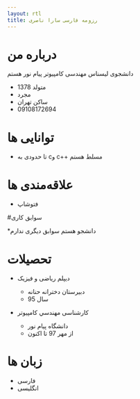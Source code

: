 ```yaml
---
layout: rtl
title: رزومه فارسی سارا ناصری
---
```


# درباره من

دانشجوی لیسناس مهندسی کامپیوتر پیام نور هستم

* متولد 1378
* مجرد
* ساکن تهران
* 09108172694

# توانایی ها
* تا حدودی به cو c++ مسلط هستم

# علاقه‌مندی ها
* فتوشاپ

#سوابق کاری

*دانشجو هستم سوابق دیگری ندارم

# تحصیلات
* دیپلم ریاضی و فیزیک
    * دبیرستان دخترانه حنانه
    * سال 95
    
* کارشناسی مهندسي کامپیوتر
    * دانشگاه پيام نور
    * از مهر 97 تا اکنون
# زبان ها
* فارسی
* انگلیسی 


